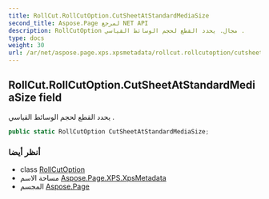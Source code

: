 ```yaml
---
title: RollCut.RollCutOption.CutSheetAtStandardMediaSize
second_title: Aspose.Page لمرجع NET API
description: RollCutOption مجال. يحدد القطع لحجم الوسائط القياسي .
type: docs
weight: 30
url: /ar/net/aspose.page.xps.xpsmetadata/rollcut.rollcutoption/cutsheetatstandardmediasize/
---
```

## RollCut.RollCutOption.CutSheetAtStandardMediaSize field

يحدد القطع لحجم الوسائط القياسي .

```csharp
public static RollCutOption CutSheetAtStandardMediaSize;
```

### أنظر أيضا

* class [RollCutOption](../)
* مساحة الاسم [Aspose.Page.XPS.XpsMetadata](../../rollcut.rollcutoption/)
* المجسم [Aspose.Page](../../../)


